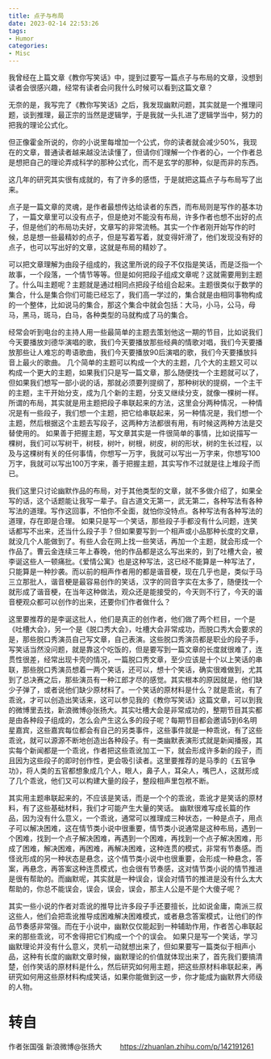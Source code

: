 ```yaml
---
title: 点子与布局
date: 2023-02-14 22:53:26
tags:
- Humor
categories:
- Misc
---
```




我曾经在上篇文章《教你写笑话》中，提到过要写一篇点子与布局的文章，没想到读者会很感兴趣，经常有读者会问我什么时候可以看到这篇文章？

无奈的是，我写完了《教你写笑话》之后，我发现幽默问题，其实就是一个推理问题，谈到推理，最正宗的当然是逻辑学，于是我就一头扎进了逻辑学当中，努力的把我的理论公式化。

但正像霍金所说的，你的小说里每增加一个公式，你的读者就会减少50%，我现在的文章，普通读者越来越没法读懂了，但请你们理解一个作者的心，一个作者总是想把自己的理论弄成科学的那种公式化，而不是玄学的那种，似是而非的东西。

这几年的研究其实很有成就的，有了许多的感悟，于是就把这篇点子与布局写了出来。

点子是一篇文章的灵魂，是作者最想传达给读者的东西，而布局则是写作的基本功了，一篇文章里可以没有点子，但是绝对不能没有布局，许多作者也想不出好的点子，但是他们的布局功夫好，文章写的非常流畅。其实一个作者刚开始写作的时候，总是想一些最精妙的点子，但是写着写着，就变得奸滑了，他们发现没有好的点子，也可以写出好的文章，这就是布局的精妙了。

可以把文章理解为由段子组成的，我这里所说的段子不仅指是笑话，而是泛指一个故事，一个段落，一个情节等等。但是如何把段子组成文章呢？这就需要用到主题了。什么叫主题呢？主题就是通过相同点把段子给组合起来。主题很类似于数学的集合，什么是集合你们可能已经忘了，我们高一学过的，集合就是由相同事物构成的一个整体，比如说马的集合，那这个集合中就会包括：大马，小马，公马，母马，黑马，斑马，白马，各种类型的马就构成了马的集合。

经常会听到电台的主持人用一些最简单的主题去策划他这一期的节目，比如说我们今天要播放刘德华演唱的歌，我们今天要播放那些经典的情歌对唱，我们今天要播放那些让人难忘的粤语歌曲，我们今天要播放90后演唱的歌，我们今天要播放抖音上最火的歌曲。
几个简单的主题可以构成一个大的主题，几个大的主题又可以构成一个更大的主题，如果我们只是写一篇文章，那么随便找一个主题就可以了，但如果我们想写一部小说的话，那就必须要列提纲了，那种树状的提纲，一个主干的主题，主干开始分支，成为几个新的主题，分支又继续分支，就像一棵树一样。
所谓的布局，其实就是用主题把段子串联起来的方法，这里会分两种情况，一种情况是有一些段子，我们想一个主题，把它给串联起来，另一种情况是，我们想一个主题，然后根据这个主题去写段子，这两种方法都很有用，有时候这两种方法是交替使用的。
如果善于把握主题，写文章其实是一件很简单的事情，比如说描写一棵树，我们可以写树干，树枝，树叶，树根，树皮，树的形状，树的生长过程，以及与这棵树有关的任何事情，你想写一万字，我就可以写出一万字来，你想写100万字，我就可以写出100万字来，善于把握主题，其实写作不过就是往上堆段子而已。

我们这里只讨论幽默作品的布局，对于其他类型的文章，就不多做介绍了，如果全写的话，这个话题能让我写一辈子。自古道文无第一，武无第二，各种写法有各种写法的道理。写作这回事，不怕你不全面，就怕你没特点。各种写法有各种写法的道理，存在即是合理。
如果只是写一个笑话，那些段子手都没有什么问题，连笑话都写不出来，还当什么段子手？但如果要写到一个相声或小品那种长度的文章，就没几个人能做到了。有些人会在网上找一些笑话，再加一个主题，就会形成一个作品了。曹云金连续三年上春晚，他的作品都是这么写出来的，到了吐槽大会，被李诞这些人一顿痛批。《爱情公寓》也是这种写法，这已经不能算是一种写法了，只能算是一种抄袭。而以前的相声作者用的都是谐音梗，现在几乎也是，类似于马三立那批人，谐音梗是最容易创作的笑话，汉字的同音字实在太多了，随便找一个就形成了谐音梗，在当年这种做法，观众还是能接受的，今天则不行了，今天的谐音梗观众都可以创作的出来，还要你们作者做什么？

这里要推荐的是李诞这批人，他们是真正的创作者，他们做了两个栏目，一个是《吐槽大会》，另一个是《脱口秀大会》，吐槽大会非常成功，而脱口秀大会要求的是，那些脱口秀演员自己写文章，自己表演。这些脱口秀演员都是职业的段子手，写笑话当然没问题，就是靠这个吃饭的，但是要写到一篇文章的长度就很难了，连贯性很差，经常出现卡壳的情况，一篇脱口秀文章，至少应该是十个以上笑话的串联，那些脱口秀演员想着一两个笑话，还可以，想十个笑话，确实很难做到，尤其到了总决赛之后，那些演员有一种江郎才尽的感觉。其实根本的原因就是，他们缺少子弹了，或者说他们缺少原材料了。一个笑话的原材料是什么？就是乖讹，有了乖讹，才可以创造出笑话来，这可以参见我的《教你写笑话》这篇文章，可以到我的微博里去找，新浪微博@张扬大。其实吐槽大会是非常成功的，整期节目其实都是由各种段子组成的，怎么会产生这么多的段子呢？每期节目都会邀请5到6名明星嘉宾，这些嘉宾每位都会有自己的另类事件，这些事件就是一种乖讹，有了这些乖讹，就可以源源不断地创造出各种段子。有一类幽默表演形式就是新闻播报，其实每个新闻都是一个乖讹，作者把这些乖讹加工一下，就会形成许多新的段子，而且因为这些段子的即时创作性，更会吸引读者。这里要推荐的是马季的《五官争功》，将人类的五官都想象成几个人，眼人，鼻子人，耳朵人，嘴巴人，这就形成了几个乖讹，他们又可以构建大量的段子，整段相声里包袱不断。

其实用主题串联起来的，不应该是笑话，而是一个个的乖讹，乖讹才是笑话的原材料，有了这些基础材料，我们才可能产生大量的笑话。
幽默很难写成长篇的作品，因为没有什么意义，一个乖讹，通常可以推理成三种状态，一种是点子，用点子可以解决困难，这在情节类小说中很重要，情节类小说通常是这种布局，遇到一个困难，找到一个点子解决困难，再遇到一个困难，再找到一个点子解决困难，形成了困难，解决困难，再困难，再解决困难，这种连贯的模式，非常有节奏感。而怪讹形成的另一种状态是悬念，这个情节类小说中也很重要，会形成一种悬念，答案，再悬念，再答案这种连贯模式，也会很有节奏感，这对情节类小说的情节推进是很有帮助的。而幽默呢，其实就是一种误会，误会对情节的推进是没有什么太大帮助的，你总不能误会，误会，误会，误会，那主人公是不是个大傻子呢？

其实一些小说的作者对乖讹的推导比许多段子手还要擅长，比如说金庸，南派三叔这些人，他们会把乖讹推导成困难解决困难模式，或者悬念答案模式，让他们的作品节奏感非常强。而在于小说中，幽默仅仅能起到一种辅助作用，作者苦心串联起来的那些乖讹，可不舍得把它们构成一个个的误会。
如果只是写一个笑话，学习幽默理论并没有什么意义，灵机一动就想出来了，但如果要写一篇类似于相声小品，这种有长度的幽默文章时候，幽默理论的价值就体现出来了，首先我们要搞清楚，创作笑话的原材料是什么，然后研究如何用主题，把这些原材料串联起来，再研究如何用这些原材料构成笑话，如果你能做到这一步，你才能成为幽默界大师级的人物。


# 转自

作者张国强 新浪微博@张扬大
　　
https://zhuanlan.zhihu.com/p/142191261